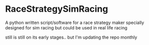 # RaceStrategySimRacing
A python written script/software for a race strategy maker specially designed for sim racing but could be used in real life racing

still is still on its early stages.. but I'm updating the repo monthly 
